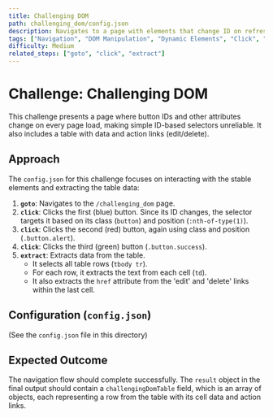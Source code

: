 ```yaml
---
title: Challenging DOM
path: challenging_dom/config.json
description: Navigates to a page with elements that change ID on refresh, demonstrating interaction with elements based on stable attributes or structure. Extracts table data.
tags: ["Navigation", "DOM Manipulation", "Dynamic Elements", "Click", "Extraction", "Tables"]
difficulty: Medium
related_steps: ["goto", "click", "extract"]
---
```


# Challenge: Challenging DOM

This challenge presents a page where button IDs and other attributes change on every page load, making simple ID-based selectors unreliable. It also includes a table with data and action links (edit/delete).

## Approach

The `config.json` for this challenge focuses on interacting with the stable elements and extracting the table data:

1.  **`goto`**: Navigates to the `/challenging_dom` page.
2.  **`click`**: Clicks the first (blue) button. Since its ID changes, the selector targets it based on its class (`button`) and position (`:nth-of-type(1)`).
3.  **`click`**: Clicks the second (red) button, again using class and position (`.button.alert`).
4.  **`click`**: Clicks the third (green) button (`.button.success`).
5.  **`extract`**: Extracts data from the table.
    *   It selects all table rows (`tbody tr`).
    *   For each row, it extracts the text from each cell (`td`).
    *   It also extracts the `href` attribute from the 'edit' and 'delete' links within the last cell.

## Configuration (`config.json`)

(See the `config.json` file in this directory)

## Expected Outcome

The navigation flow should complete successfully. The `result` object in the final output should contain a `challengingDomTable` field, which is an array of objects, each representing a row from the table with its cell data and action links.
